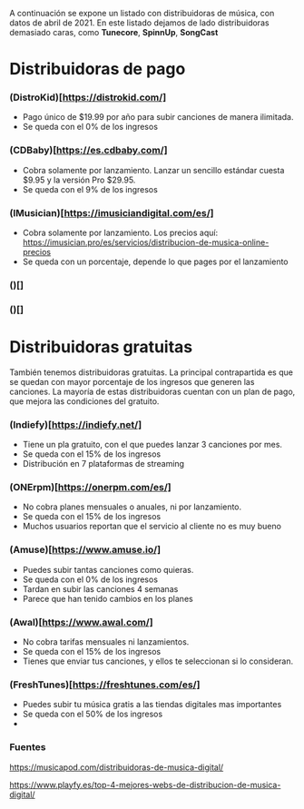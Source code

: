 
A continuación se expone un listado con distribuidoras de música, con datos de abril de 2021. En este listado dejamos de lado distribuidoras demasiado caras, como **Tunecore**, **SpinnUp**, **SongCast**

# Distribuidoras de pago

### (DistroKid)[https://distrokid.com/]

- Pago único de $19.99 por año para subir canciones de manera ilimitada.
- Se queda con el 0% de los ingresos

### (CDBaby)[https://es.cdbaby.com/]

- Cobra solamente por lanzamiento. Lanzar un sencillo estándar cuesta $9.95 y la versión Pro $29.95.
- Se queda con el 9% de los ingresos

### (IMusician)[https://imusiciandigital.com/es/]

- Cobra solamente por lanzamiento. Los precios aquí: https://imusician.pro/es/servicios/distribucion-de-musica-online-precios
- Se queda con un porcentaje, depende lo que pages por el lanzamiento

### ()[]

### ()[]


# Distribuidoras gratuitas

También tenemos distribuidoras gratuitas. La principal contrapartida es que se quedan con mayor porcentaje de los ingresos que generen las canciones. La mayoría de estas distribuidoras cuentan con un plan de pago, que mejora las condiciones del gratuito.

### (Indiefy)[https://indiefy.net/]

- Tiene un pla gratuito, con el que puedes lanzar 3 canciones por mes. 
- Se queda con el 15% de los ingresos
- Distribución en 7 plataformas de streaming 

### (ONErpm)[https://onerpm.com/es/]

- No cobra planes mensuales o anuales, ni por lanzamiento.
- Se queda con el 15% de los ingresos
- Muchos usuarios reportan que el servicio al cliente no es muy bueno

### (Amuse)[https://www.amuse.io/]

- Puedes subir tantas canciones como quieras.
- Se queda con el 0% de los ingresos
- Tardan en subir las canciones 4 semanas
- Parece que han tenido cambios en los planes

### (Awal)[https://www.awal.com/]

- No cobra tarifas mensuales ni lanzamientos.
- Se queda con el 15% de los ingresos
- Tienes que enviar tus canciones, y ellos te seleccionan si lo consideran.

### (FreshTunes)[https://freshtunes.com/es/]

- Puedes subir tu música gratis a las tiendas digitales mas importantes
- Se queda con el 50% de los ingresos
- 
### Fuentes

https://musicapod.com/distribuidoras-de-musica-digital/

https://www.playfy.es/top-4-mejores-webs-de-distribucion-de-musica-digital/
